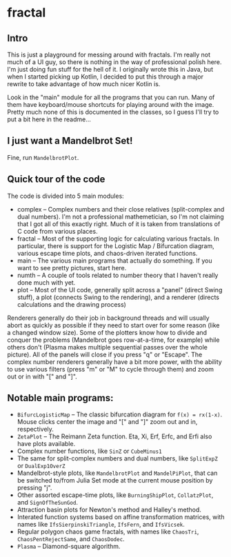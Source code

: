 # fractal

## Intro

This is just a playground for messing around with fractals. I'm really not much of a UI guy, so there is nothing in the way of professional polish here. I'm just doing fun stuff for the hell of it. I originally wrote this in Java, but when I started picking up Kotlin, I decided to put this through a major rewrite to take advantage of how much nicer Kotlin is.

Look in the "main" module for all the programs that you can run. Many of them have keyboard/mouse shortcuts for playing around with the image. Pretty much none of this is documented in the classes, so I guess I'll try to put a bit here in the readme...

## I just want a Mandelbrot Set!

Fine, run `MandelbrotPlot`.

## Quick tour of the code

The code is divided into 5 main modules:

* complex – Complex numbers and their close relatives (split-complex and dual numbers). I'm not a professional mathemetician, so I'm not claiming that I got all of this exactly right. Much of it is taken from translations of C code from various places.
* fractal – Most of the supporting logic for calculating various fractals. In particular, there is support for the Logistic Map / Bifurcation diagram, various escape time plots, and chaos-driven iterated functions.
* main – The various main programs that actually do something. If you want to see pretty pictures, start here.
* numth – A couple of tools related to number theory that I haven't really done much with yet.
* plot – Most of the UI code, generally split across a "panel" (direct Swing stuff), a plot (connects Swing to the rendering), and a renderer (directs calculations and the drawing process)

Renderers generally do their job in background threads and will usually abort as quickly as possible if they need to start over for some reason (like a changed window size). Some of the plotters know how to divide and conquer the problems (Mandelbrot goes row-at-a-time, for example) while others don't (Plasma makes multiple sequential passes over the whole picture). All of the panels will close if you press "q" or "Escape". The complex number renderers generally have a bit more power, with the ability to use various filters (press "m" or "M" to cycle through them) and zoom out or in with "[" and "]".

## Notable main programs:

* `BifurcLogisticMap` – The classic bifurcation diagram for `f(x) = rx(1-x)`. Mouse clicks center the image and "[" and "]" zoom out and in, respectively.
* `ZetaPlot` – The Reimann Zeta function. Eta, Xi, Erf, Erfc, and Erfi also have plots available.
* Complex number functions, like `SinZ` or `CubeMinus1`
* The same for split-complex numbers and dual numbers, like `SplitExpZ` or `DualExp1OverZ`
* Mandelbrot-style plots, like `MandelbrotPlot` and `MandelPiPlot`, that can be switched to/from Julia Set mode at the current mouse position by pressing "j".
* Other assorted escape-time plots, like `BurningShipPlot`, `CollatzPlot`, and `SignOfTheSunGod`.
* Attraction basin plots for Newton's method and Halley's method.
* Interated function systems based on affine transformation matrices, with names like `IfsSierpinskiTriangle`, `IfsFern`, and `IfsVicsek`.
* Regular polygon chaos game fractals, with names like `ChaosTri`, `ChaosPentRejectSame`, and `ChaosDodec`.
* `Plasma` – Diamond-square algorithm.
